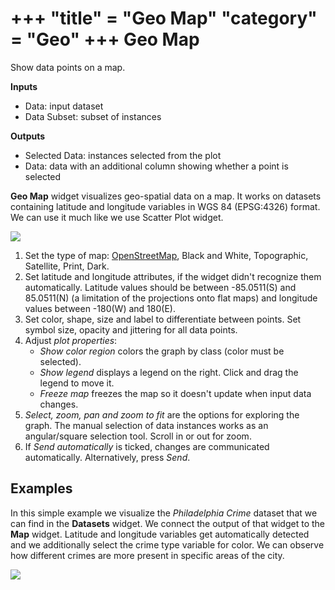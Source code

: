 +++
"title" = "Geo Map"
"category" = "Geo"
+++
Geo Map
=======

Show data points on a map.

**Inputs**

- Data: input dataset
- Data Subset: subset of instances

**Outputs**

- Selected Data: instances selected from the plot
- Data: data with an additional column showing whether a point is selected


**Geo Map** widget visualizes geo-spatial data on a map. It works on datasets containing latitude and longitude variables in WGS 84 (EPSG:4326) format. We can use it much like we use Scatter Plot widget.

![](../images/GeoMap-stamped.png) 

1. Set the type of map: [OpenStreetMap](http://www.openstreetmap.org), Black and White, Topographic, Satellite, Print, Dark.
2. Set latitude and longitude attributes, if the widget didn't recognize them automatically. Latitude values should be between -85.0511(S) and 85.0511(N) (a limitation of the projections onto flat maps) and longitude values between -180(W) and 180(E).
3. Set color, shape, size and label to differentiate between points. Set symbol size, opacity and jittering for all data points.
4. Adjust *plot properties*:
   - *Show color region* colors the graph by class (color must be selected).
   - *Show legend* displays a legend on the right. Click and drag the legend to move it.
   - *Freeze map* freezes the map so it doesn't update when input data changes.
5. *Select, zoom, pan and zoom to fit* are the options for exploring the graph. The manual selection of data instances works as an angular/square selection tool. Scroll in or out for zoom.
6. If *Send automatically* is ticked, changes are communicated automatically. Alternatively, press *Send*.

Examples
--------

In this simple example we visualize the *Philadelphia Crime* dataset that we can find in the **Datasets** widget. We connect the output of that widget to the **Map** widget. Latitude and longitude variables get automatically detected and we additionally select the crime type variable for color. We can observe how different crimes are more present in specific areas of the city. 

![](../images/GeoMap-Example.png)
